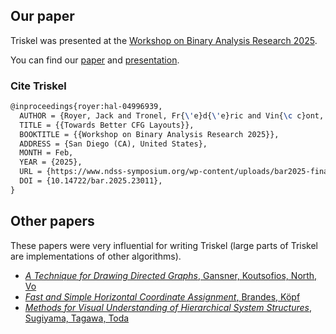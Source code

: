 ## Our paper

Triskel was presented at the [Workshop on Binary Analysis Research 2025](https://www.ndss-symposium.org/ndss2025/co-located-events/bar/).

You can find our [paper](https://www.ndss-symposium.org/wp-content/uploads/bar2025-final11.pdf) and [presentation](https://www.youtube.com/watch?v=h599P-lArCU&t=1320s&ab_channel=NDSSSymposium&t=22m).

### Cite Triskel
```latex
@inproceedings{royer:hal-04996939,
  AUTHOR = {Royer, Jack and Tronel, Fr{\'e}d{\'e}ric and Vin{\c c}ont, Ya{\"e}lle},
  TITLE = {{Towards Better CFG Layouts}},
  BOOKTITLE = {{Workshop on Binary Analysis Research 2025}},
  ADDRESS = {San Diego (CA), United States},
  MONTH = Feb,
  YEAR = {2025},
  URL = {https://www.ndss-symposium.org/wp-content/uploads/bar2025-final11.pdf},
  DOI = {10.14722/bar.2025.23011},
}
```

## Other papers
These papers were very influential for writing Triskel (large parts of Triskel are implementations of other algorithms).

- [_A Technique for Drawing Directed Graphs_, Gansner, Koutsofios, North, Vo](https://www.graphviz.org/documentation/TSE93.pdf)
- [_Fast and Simple Horizontal Coordinate Assignment_, Brandes, Köpf](https://link.springer.com/content/pdf/10.1007/3-540-45848-4_3)
- [_Methods for Visual Understanding of Hierarchical System Structures_, Sugiyama, Tagawa, Toda](https://ieeexplore-ieee-org.ezproxy.universite-paris-saclay.fr/document/4308636)